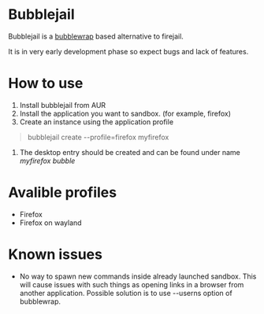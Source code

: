 # Bubblejail


Bubblejail is a [bubblewrap](https://github.com/containers/bubblewrap) based alternative to firejail.


It is in very early development phase so expect bugs and lack of features.


# How to use

1. Install bubblejail from AUR
1. Install the application you want to sandbox. (for example, firefox)
1. Create an instance using the application profile

> bubblejail create --profile=firefox myfirefox

1. The desktop entry should be created and can be found under name _myfirefox bubble_


# Avalible profiles

* Firefox
* Firefox on wayland

# Known issues

* No way to spawn new commands inside already launched sandbox. This will cause issues with such things as opening links in a browser from another application. Possible solution is to use --userns option of bubblewrap.
